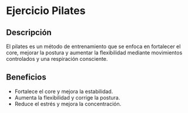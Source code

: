 # Ejercicio Pilates

## Descripción
El pilates es un método de entrenamiento que se enfoca en fortalecer el core, mejorar la postura y aumentar la flexibilidad mediante movimientos controlados y una respiración consciente.

## Beneficios
- Fortalece el core y mejora la estabilidad.
- Aumenta la flexibilidad y corrige la postura.
- Reduce el estrés y mejora la concentración.